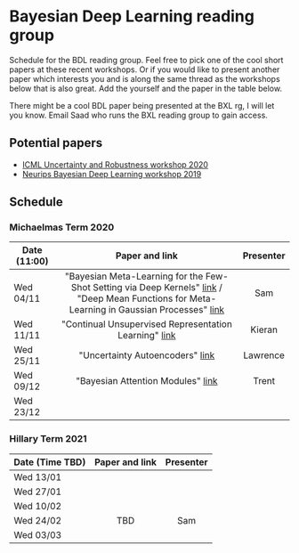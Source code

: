 # Bayesian Deep Learning reading group

Schedule for the BDL reading group. Feel free to pick one of the cool short papers at these recent workshops. Or if you would like to present another paper which interests you and is along the same thread as the workshops below that is also great. Add the yourself and the paper in the table below.

There might be a cool BDL paper being presented at the BXL rg, I will let you know. Email Saad who runs the BXL reading group to gain access.

## Potential papers

* [ICML Uncertainty and Robustness workshop 2020](https://sites.google.com/view/udlworkshop2020/accepted-papers)
* [Neurips Bayesian Deep Learning workshop 2019](http://bayesiandeeplearning.org/)

## Schedule

### Michaelmas Term 2020

| Date (11:00)   |      Paper and link      | Presenter |
|-----------------|:-------------:|:----------------------------------:
|  Wed 04/11   |  "Bayesian Meta-Learning for the Few-Shot Setting via Deep Kernels" [link](https://arxiv.org/pdf/1910.05199.pdf) / "Deep Mean Functions for Meta-Learning in Gaussian Processes" [link](http://bayesiandeeplearning.org/2019/papers/27.pdf)   |   Sam   |
|  Wed 11/11   | "Continual Unsupervised Representation Learning" [link](https://arxiv.org/pdf/1910.14481.pdf)   |   Kieran   |
|  Wed 25/11   | "Uncertainty Autoencoders" [link](https://arxiv.org/pdf/1812.10539.pdf) | Lawrence |
|  Wed 09/12   | "Bayesian Attention Modules" [link](https://arxiv.org/pdf/2010.10604.pdf) | Trent |
|  Wed 23/12   |     |      |

### Hillary Term 2021

| Date (Time TBD)   |      Paper and link      | Presenter |
|-----------------|:-------------:|:----------------------------------:
|  Wed 13/01   |     |      |
|  Wed 27/01   |   |      |
|  Wed 10/02   |  |  |
|  Wed 24/02   | TBD | Sam  |
|  Wed 03/03  |     |      |
